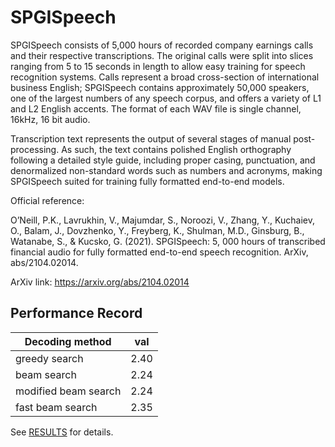 # SPGISpeech

SPGISpeech consists of 5,000 hours of recorded company earnings calls and their respective
transcriptions. The original calls were split into slices ranging from 5 to 15 seconds in
length to allow easy training for speech recognition systems. Calls represent a broad
cross-section of international business English; SPGISpeech contains approximately 50,000
speakers, one of the largest numbers of any speech corpus, and offers a variety of L1 and
L2 English accents. The format of each WAV file is single channel, 16kHz, 16 bit audio.

Transcription text represents the output of several stages of manual post-processing.
As such, the text contains polished English orthography following a detailed style guide,
including proper casing, punctuation, and denormalized non-standard words such as numbers
and acronyms, making SPGISpeech suited for training fully formatted end-to-end models.

Official reference:

O’Neill, P.K., Lavrukhin, V., Majumdar, S., Noroozi, V., Zhang, Y., Kuchaiev, O., Balam,
J., Dovzhenko, Y., Freyberg, K., Shulman, M.D., Ginsburg, B., Watanabe, S., & Kucsko, G.
(2021). SPGISpeech: 5, 000 hours of transcribed financial audio for fully formatted
end-to-end speech recognition. ArXiv, abs/2104.02014.

ArXiv link: https://arxiv.org/abs/2104.02014

## Performance Record

| Decoding method           | val        |
|---------------------------|------------|
| greedy search             | 2.40       |
| beam search               | 2.24       |
| modified beam search      | 2.24       |
| fast beam search          | 2.35       |

See [RESULTS](/egs/spgispeech/ASR/RESULTS.md) for details.
